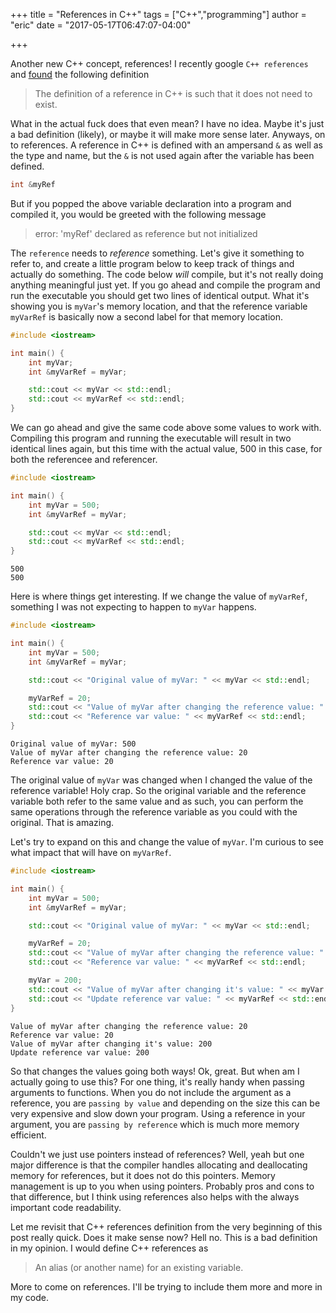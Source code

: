 +++
title = "References in C++"
tags = ["C++","programming"]
author = "eric"
date = "2017-05-17T06:47:07-04:00"

+++

Another new C++ concept, references! I recently google `C++ references` and [found](https://en.wikipedia.org/wiki/Reference_(C%2B%2B)) the following definition 

> The definition of a reference in C++ is such that it does not need to exist.

What in the actual fuck does that even mean? I have no idea. Maybe it's just a bad definition (likely), or maybe it will make more sense later. Anyways, on to references. A reference in C++ is defined with an ampersand `&` as well as the type and name, but the `&` is not used again after the variable has been defined.

 ```C++
 int &myRef
 ```
 But if you popped the above variable declaration into a program and compiled it, you would be greeted with the following message

 > error: 'myRef' declared as reference but not initialized

The `reference` needs to _reference_ something. Let's give it something to refer to, and create a little program below to keep track of things and actually do something. The code below _will_ compile, but it's not really doing anything meaningful just yet. If you go ahead and compile the program and run the executable you should get two lines of identical output. What it's showing you is `myVar`'s memory location, and that the reference variable `myVarRef` is basically now a second label for that memory location.

```C++
#include <iostream>

int main() {
    int myVar;
    int &myVarRef = myVar;

    std::cout << myVar << std::endl;
    std::cout << myVarRef << std::endl;
}
```

We can go ahead and give the same code above some values to work with. Compiling this program and running the executable will result in two identical lines again, but this time with the actual value, 500 in this case, for both the referencee and referencer.

```C++
#include <iostream>

int main() {
    int myVar = 500;
    int &myVarRef = myVar;

    std::cout << myVar << std::endl;
    std::cout << myVarRef << std::endl;
}
```

```
500
500
```


Here is where things get interesting. If we change the value of `myVarRef`, something I was not expecting to happen to `myVar` happens.

```C++
#include <iostream>

int main() {
	int myVar = 500;
	int &myVarRef = myVar;

	std::cout << "Original value of myVar: " << myVar << std::endl;

	myVarRef = 20;
	std::cout << "Value of myVar after changing the reference value: " << myVar << std::endl;
	std::cout << "Reference var value: " << myVarRef << std::endl;
}
```
```
Original value of myVar: 500
Value of myVar after changing the reference value: 20
Reference var value: 20
```

The original value of `myVar` was changed when I changed the value of the reference variable! Holy crap. So the original variable and the reference variable both refer to the same value and as such, you can perform the same operations through the reference variable as you could with the original. That is amazing.

Let's try to expand on this and change the value of `myVar`. I'm curious to see what impact that will have on `myVarRef`.

```C++
#include <iostream>

int main() {
	int myVar = 500;
	int &myVarRef = myVar;

	std::cout << "Original value of myVar: " << myVar << std::endl;

	myVarRef = 20;
	std::cout << "Value of myVar after changing the reference value: " << myVar << std::endl;
	std::cout << "Reference var value: " << myVarRef << std::endl;

	myVar = 200;
	std::cout << "Value of myVar after changing it's value: " << myVar << std::endl;
	std::cout << "Update reference var value: " << myVarRef << std::endl;
}
```
```
Value of myVar after changing the reference value: 20
Reference var value: 20
Value of myVar after changing it's value: 200
Update reference var value: 200
```

So that changes the values going both ways! Ok, great. But when am I actually going to use this? For one thing, it's really handy when passing arguments to functions. When you do not include the argument as a reference, you are `passing by value` and depending on the size this can be very expensive and slow down your program. Using a reference in your argument, you are `passing by reference` which is much more memory efficient.

Couldn't we just use pointers instead of references? Well, yeah but one major difference is that the compiler handles allocating and deallocating memory for references, but it does not do this pointers. Memory management is up to you when using pointers. Probably pros and cons to that difference, but I think using references also helps with the always important code readability.

Let me revisit that C++ references definition from the very beginning of this post really quick. Does it make sense now? Hell no. This is a bad definition in my opinion. I would define C++ references as

> An alias (or another name) for an existing variable.

More to come on references. I'll be trying to include them more and more in my code.
